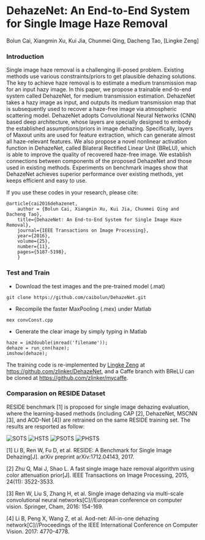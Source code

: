 # DehazeNet: An End-to-End System for Single Image Haze Removal
Bolun Cai, Xiangmin Xu, Kui Jia, Chunmei Qing, Dacheng Tao, [Lingke Zeng]

### Introduction
Single image haze removal is a challenging ill-posed problem. Existing methods use various constraints/priors to get plausible dehazing solutions. The key to achieve haze removal is to estimate a medium transmission map for an input hazy image. In this paper, we propose a trainable end-to-end system called DehazeNet, for medium transmission estimation. DehazeNet takes a hazy image as input, and outputs its medium transmission map that is subsequently used to recover a haze-free image via atmospheric scattering model. DehazeNet adopts Convolutional Neural Networks (CNN) based deep architecture, whose layers are specially designed to embody the established assumptions/priors in image dehazing. Specifically, layers of Maxout units are used for feature extraction, which can generate almost all haze-relevant features. We also propose a novel nonlinear activation function in DehazeNet, called Bilateral Rectified Linear Unit (BReLU), which is able to improve the quality of recovered haze-free image.  We establish connections between components of the proposed DehazeNet and those used in existing methods. Experiments on benchmark images show that DehazeNet achieves superior performance over existing methods, yet keeps efficient and easy to use.

If you use these codes in your research, please cite:


	@article{cai2016dehazenet,
		author = {Bolun Cai, Xiangmin Xu, Kui Jia, Chunmei Qing and Dacheng Tao},
		title={DehazeNet: An End-to-End System for Single Image Haze Removal},
		journal={IEEE Transactions on Image Processing},
		year={2016}, 
		volume={25}, 
		number={11}, 
		pages={5187-5198},
		}
        
### Test and Train

 - Download the test images and the pre-trained model (.mat)
```
git clone https://github.com/caibolun/DehazeNet.git
```
 - Recompile the faster MaxPooling (.mex) under Matlab
```
mex convConst.cpp
```
 - Generate the clear image by simply typing in Matlab
```
haze = im2double(imread('filename'));
dehaze = run_cnn(haze);
imshow(dehaze);
```
The training code is re-implemented by [Lingke Zeng](https://github.com/zlinker) at https://github.com/zlinker/DehazeNet, and a Caffe branch with BReLU can be cloned at https://github.com/zlinker/mycaffe.

### Comparasion on RESIDE Dataset

RESIDE benchmark \[1\] is proposed for single image dehazing evaluation, where the learning-based methods (including CAP \[2\], DehazeNet, MSCNN \[3\], and AOD-Net \[4\]) are retrained on the same RESIDE training set. The results are resported as follow:

![SOTS](https://raw.githubusercontent.com/caibolun/DehazeNet/master/sots.jpg)
![HSTS](https://raw.githubusercontent.com/caibolun/DehazeNet/master/hsts.jpg)
![PSOTS](https://raw.githubusercontent.com/caibolun/DehazeNet/master/psots.jpg)
![PHSTS](https://raw.githubusercontent.com/caibolun/DehazeNet/master/phsts.jpg)

\[1\] Li B, Ren W, Fu D, et al. RESIDE: A Benchmark for Single Image Dehazing[J]. arXiv preprint arXiv:1712.04143, 2017.

\[2\] Zhu Q, Mai J, Shao L. A fast single image haze removal algorithm using color attenuation prior[J]. IEEE Transactions on Image Processing, 2015, 24(11): 3522-3533.

\[3\] Ren W, Liu S, Zhang H, et al. Single image dehazing via multi-scale convolutional neural networks[C]//European conference on computer vision. Springer, Cham, 2016: 154-169.

\[4\] Li B, Peng X, Wang Z, et al. Aod-net: All-in-one dehazing network[C]//Proceedings of the IEEE International Conference on Computer Vision. 2017: 4770-4778.